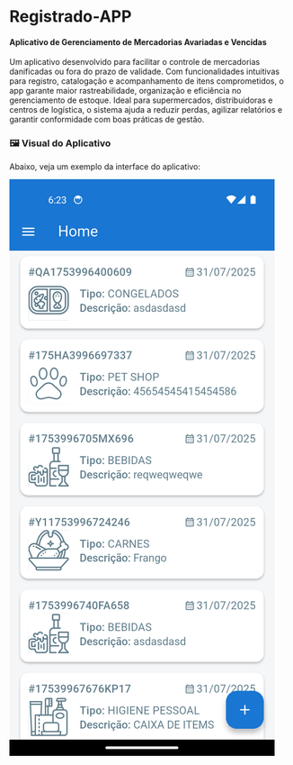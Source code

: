 # Registrado-APP

#### Aplicativo de Gerenciamento de Mercadorias Avariadas e Vencidas

Um aplicativo desenvolvido para facilitar o controle de mercadorias danificadas ou fora do prazo de validade. 
Com funcionalidades intuitivas para registro, catalogação e acompanhamento de itens comprometidos, o app garante maior rastreabilidade, organização e eficiência no gerenciamento de estoque. 
Ideal para supermercados, distribuidoras e centros de logística, o sistema ajuda a reduzir perdas, agilizar relatórios e garantir conformidade com boas práticas de gestão.

### 🖼️ Visual do Aplicativo

Abaixo, veja um exemplo da interface do aplicativo:

![Tela Inicial do Aplicativo](template/home.png)